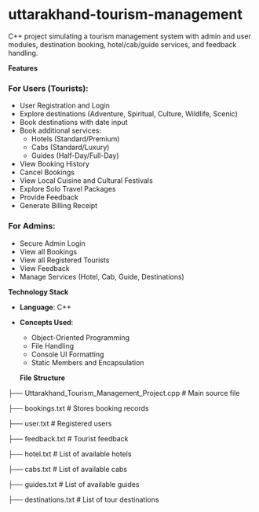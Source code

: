 # uttarakhand-tourism-management
C++ project simulating a tourism management system with admin and user modules, destination booking, hotel/cab/guide services, and feedback handling.

**Features**
### For Users (Tourists):
- User Registration and Login
- Explore destinations (Adventure, Spiritual, Culture, Wildlife, Scenic)
- Book destinations with date input
- Book additional services:
  - Hotels (Standard/Premium)
  - Cabs (Standard/Luxury)
  - Guides (Half-Day/Full-Day)
- View Booking History
- Cancel Bookings
- View Local Cuisine and Cultural Festivals
- Explore Solo Travel Packages
- Provide Feedback
- Generate Billing Receipt

### For Admins:
- Secure Admin Login
- View all Bookings
- View all Registered Tourists
- View Feedback
- Manage Services (Hotel, Cab, Guide, Destinations)

**Technology Stack**

- **Language**: C++
  
- **Concepts Used**:
  - Object-Oriented Programming 
  - File Handling
  - Console UI Formatting
  - Static Members and Encapsulation
 
  **File Structure**

├── Uttarakhand_Tourism_Management_Project.cpp # Main source file

├── bookings.txt # Stores booking records

├── user.txt # Registered users

├── feedback.txt # Tourist feedback

├── hotel.txt # List of available hotels

├── cabs.txt # List of available cabs

├── guides.txt # List of available guides

├── destinations.txt # List of tour destinations
